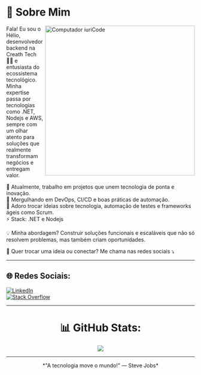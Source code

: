 # 💫 Sobre Mim

<img src="https://raw.githubusercontent.com/MicaelliMedeiros/micaellimedeiros/master/image/computer-illustration.png" min-width="400px" max-width="400px" width="400px" align="right" alt="Computador iuriCode">

<p align="left">
  Fala! Eu sou o Hélio, desenvolvedor backend na Creath Tech 👨‍💻 e entusiasta do ecossistema tecnológico. Minha expertise passa por tecnologias como .NET, Nodejs e AWS, sempre com um olhar atento para soluções que realmente transformam negócios e entregam valor.

🔭 Atualmente, trabalho em projetos que unem tecnologia de ponta e inovação.<br>
🌱 Mergulhando em DevOps, CI/CD e boas práticas de automação.<br>
💬 Adoro trocar ideias sobre tecnologia, automação de testes e frameworks ágeis como Scrum.<br>
⚡ Stack: .NET e Nodejs<br>
</p>

<p align="left">
💡 Minha abordagem? Construir soluções funcionais e escaláveis que não só resolvem problemas, mas também criam oportunidades.
</p>

<p align="left">
  💌 Quer trocar uma ideia ou conectar? Me chama nas redes sociais ⤵️
</p>

---

## 🌐 Redes Sociais:
[![LinkedIn](https://img.shields.io/badge/LinkedIn-%230077B5.svg?logo=linkedin&logoColor=white)](https://linkedin.com/in/heliofernandes/)  
[![Stack Overflow](https://img.shields.io/badge/-Stackoverflow-FE7A16?logo=stack-overflow&logoColor=white)](https://stackoverflow.com/users/19382638/heliofernandes)

---

<div align="center">

# 📊 GitHub Stats:

![](https://github-readme-streak-stats.herokuapp.com/?user=HelioFernandes404&theme=dark&hide_border=false)<br/>

---

</div>

<p align="center">*"A tecnologia move o mundo!" — Steve Jobs*</p>
